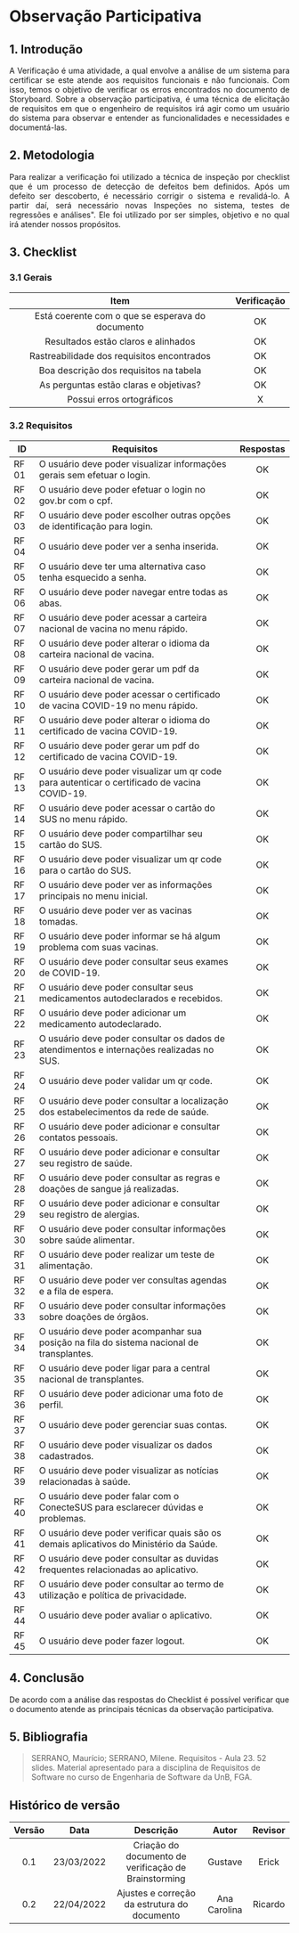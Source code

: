 # Observação Participativa

## 1. Introdução

<p style="text-align: justify;"> A Verificação é uma atividade, a qual envolve a análise de um sistema para certificar se este atende aos requisitos funcionais e não funcionais. Com isso, temos o objetivo de verificar os erros encontrados no documento de Storyboard. Sobre a observação participativa, é uma técnica de elicitação de requisitos em que o engenheiro de requisitos irá agir como um usuário do sistema para observar e entender as funcionalidades e necessidades e documentá-las.
</p>

## 2. Metodologia

<p style="text-align: justify;">Para realizar a verificação foi utilizado a técnica de inspeção por checklist que é um processo de detecção de defeitos bem definidos. Após um defeito ser descoberto, é necessário corrigir o sistema e revalidá-lo. A partir daí, será necessário novas Inspeções no sistema, testes de regressões e análises". Ele foi utilizado por ser simples, objetivo e no qual irá atender nossos propósitos.
</p>

## 3. Checklist

### 3.1 Gerais

|                       Item                       | Verificação |
| :----------------------------------------------: | :---------: |
| Está coerente com o que se esperava do documento |     OK      |
|       Resultados estão claros e alinhados        |     OK      |
|    Rastreabilidade dos requisitos encontrados    |     OK      |
|      Boa descrição dos requisitos na tabela      |     OK      |
|      As perguntas estão claras e objetivas?      |     OK      |
|            Possui erros ortográficos             |      X      |

### 3.2 Requisitos

| ID    | Requisitos                                                                                   | Respostas |
| ----- | -------------------------------------------------------------------------------------------- | :-------: |
| RF 01 | O usuário deve poder visualizar informações gerais sem efetuar o login.                      |    OK     |
| RF 02 | O usuário deve poder efetuar o login no gov.br com o cpf.                                    |    OK     |
| RF 03 | O usuário deve poder escolher outras opções de identificação para login.                     |    OK     |
| RF 04 | O usuário deve poder ver a senha inserida.                                                   |    OK     |
| RF 05 | O usuário deve ter uma alternativa caso tenha esquecido a senha.                             |    OK     |
| RF 06 | O usuário deve poder navegar entre todas as abas.                                            |    OK     |
| RF 07 | O usuário deve poder acessar a carteira nacional de vacina no menu rápido.                   |    OK     |
| RF 08 | O usuário deve poder alterar o idioma da carteira nacional de vacina.                        |    OK     |
| RF 09 | O usuário deve poder gerar um pdf da carteira nacional de vacina.                            |    OK     |
| RF 10 | O usuário deve poder acessar o certificado de vacina COVID-19 no menu rápido.                |    OK     |
| RF 11 | O usuário deve poder alterar o idioma do certificado de vacina COVID-19.                     |    OK     |
| RF 12 | O usuário deve poder gerar um pdf do certificado de vacina COVID-19.                         |    OK     |
| RF 13 | O usuário deve poder visualizar um qr code para autenticar o certificado de vacina COVID-19. |    OK     |
| RF 14 | O usuário deve poder acessar o cartão do SUS no menu rápido.                                 |    OK     |
| RF 15 | O usuário deve poder compartilhar seu cartão do SUS.                                         |    OK     |
| RF 16 | O usuário deve poder visualizar um qr code para o cartão do SUS.                             |    OK     |
| RF 17 | O usuário deve poder ver as informações principais no menu inicial.                          |    OK     |
| RF 18 | O usuário deve poder ver as vacinas tomadas.                                                 |    OK     |
| RF 19 | O usuário deve poder informar se há algum problema com suas vacinas.                         |    OK     |
| RF 20 | O usuário deve poder consultar seus exames de COVID-19.                                      |    OK     |
| RF 21 | O usuário deve poder consultar seus medicamentos autodeclarados e recebidos.                 |    OK     |
| RF 22 | O usuário deve poder adicionar um medicamento autodeclarado.                                 |    OK     |
| RF 23 | O usuário deve poder consultar os dados de atendimentos e internações realizadas no SUS.     |    OK     |
| RF 24 | O usuário deve poder validar um qr code.                                                     |    OK     |
| RF 25 | O usuário deve poder consultar a localização dos estabelecimentos da rede de saúde.          |    OK     |
| RF 26 | O usuário deve poder adicionar e consultar contatos pessoais.                                |    OK     |
| RF 27 | O usuário deve poder adicionar e consultar seu registro de saúde.                            |    OK     |
| RF 28 | O usuário deve poder consultar as regras e doações de sangue já realizadas.                  |    OK     |
| RF 29 | O usuário deve poder adicionar e consultar seu registro de alergias.                         |    OK     |
| RF 30 | O usuário deve poder consultar informações sobre saúde alimentar.                            |    OK     |
| RF 31 | O usuário deve poder realizar um teste de alimentação.                                       |    OK     |
| RF 32 | O usuário deve poder ver consultas agendas e a fila de espera.                               |    OK     |
| RF 33 | O usuário deve poder consultar informações sobre doações de órgãos.                          |    OK     |
| RF 34 | O usuário deve poder acompanhar sua posição na fila do sistema nacional de transplantes.     |    OK     |
| RF 35 | O usuário deve poder ligar para a central nacional de transplantes.                          |    OK     |
| RF 36 | O usuário deve poder adicionar uma foto de perfil.                                           |    OK     |
| RF 37 | O usuário deve poder gerenciar suas contas.                                                  |    OK     |
| RF 38 | O usuário deve poder visualizar os dados cadastrados.                                        |    OK     |
| RF 39 | O usuário deve poder visualizar as notícias relacionadas à saúde.                            |    OK     |
| RF 40 | O usuário deve poder falar com o ConecteSUS para esclarecer dúvidas e problemas.             |    OK     |
| RF 41 | O usuário deve poder verificar quais são os demais aplicativos do Ministério da Saúde.       |    OK     |
| RF 42 | O usuário deve poder consultar as duvidas frequentes relacionadas ao aplicativo.             |    OK     |
| RF 43 | O usuário deve poder consultar ao termo de utilização e política de privacidade.             |    OK     |
| RF 44 | O usuário deve poder avaliar o aplicativo.                                                   |    OK     |
| RF 45 | O usuário deve poder fazer logout.                                                           |    OK     |

## 4. Conclusão

De acordo com a análise das respostas do Checklist é possível verificar que o documento atende as principais técnicas da observação participativa.

## 5. Bibliografia

> SERRANO, Maurício; SERRANO, Milene. Requisitos - Aula 23. 52 slides. Material apresentado para a disciplina de Requisitos de Software no curso de Engenharia de Software da UnB, FGA.

## Histórico de versão

| Versão |    Data    |                      Descrição                       |  Autor  | Revisor |
| :----: | :--------: | :--------------------------------------------------: | :-----: | :-----: |
|  0.1   | 23/03/2022 | Criação do documento de verificação de Brainstorming | Gustave |  Erick  |
| 0.2 | 22/04/2022 | Ajustes e correção da estrutura do documento | Ana Carolina | Ricardo  |
